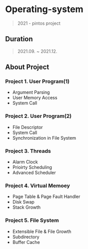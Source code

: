 # Operating-system
> 2021 - pintos project

## Duration
> 2021.09. ~ 2021.12.

## About Project
### Project 1. User Program(1)
* Argument Parsing
* User Memory Access
* System Call

### Project 2. User Program(2)
* File Descriptor
* System Call
* Synchronization in File System

### Project 3. Threads
* Alarm Clock
* Prioirty Scheduling
* Advanced Scheduler

### Project 4. Virtual Memoey
* Page Table & Page Fault Handler
* Disk Swap
* Stack Growth

### Project 5. File System
* Extensible File & File Growth
* Subdirectory
* Buffer Cache
